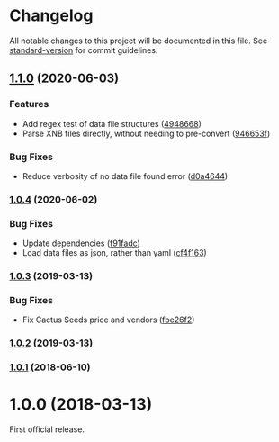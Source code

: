 # Changelog

All notable changes to this project will be documented in this file. See [standard-version](https://github.com/conventional-changelog/standard-version) for commit guidelines.

## [1.1.0](https://github.com/polarstoat/stardew-crop-data/compare/v1.0.4...v1.1.0) (2020-06-03)


### Features

* Add regex test of data file structures ([4948668](https://github.com/polarstoat/stardew-crop-data/commit/49486687752e4ecd95b62a0302a3f5f2221bce87))
* Parse XNB files directly, without needing to pre-convert ([946653f](https://github.com/polarstoat/stardew-crop-data/commit/946653fd84d59cc3e50ff58f8b31d9d6a3959ed1))


### Bug Fixes

* Reduce verbosity of no data file found error ([d0a4644](https://github.com/polarstoat/stardew-crop-data/commit/d0a464401de3d23c1fdc69f5bf9aca9ab069d965))

### [1.0.4](https://github.com/polarstoat/stardew-crop-data/compare/v1.0.3...v1.0.4) (2020-06-02)


### Bug Fixes

* Update dependencies ([f91fadc](https://github.com/polarstoat/stardew-crop-data/commit/f91fadce599396cc6ae5e6c464055afd7359e2b6))
* Load data files as json, rather than yaml ([cf4f163](https://github.com/polarstoat/stardew-crop-data/commit/cf4f1635d31b91aa571c6cf7cf6c43227a4cfb85))

### [1.0.3](https://github.com/polarstoat/stardew-crop-data/compare/v1.0.2...v1.0.3) (2019-03-13)


### Bug Fixes

* Fix Cactus Seeds price and vendors ([fbe26f2](https://github.com/polarstoat/stardew-crop-data/commit/fbe26f2b19a625f54680d25a71324e2d9d1abc6d))

### [1.0.2](https://github.com/polarstoat/stardew-crop-data/compare/v1.0.1...v1.0.2) (2019-03-13)

### [1.0.1](https://github.com/polarstoat/stardew-crop-data/compare/v1.0.0...v1.0.1) (2018-06-10)

# 1.0.0 (2018-03-13)

First official release.
